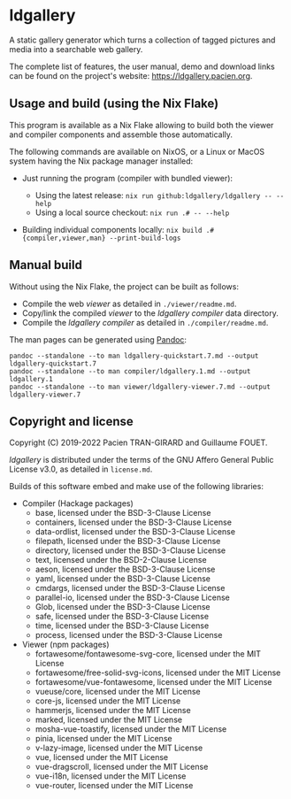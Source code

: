 ldgallery
=========

A static gallery generator which turns a collection of tagged pictures and
media into a searchable web gallery.

The complete list of features, the user manual, demo and download links can be
found on the project's website: <https://ldgallery.pacien.org>.


Usage and build (using the Nix Flake)
-------------------------------------

This program is available as a Nix Flake allowing to build both the viewer
and compiler components and assemble those automatically.

The following commands are available on NixOS, or a Linux or MacOS system
having the Nix package manager installed:

* Just running the program (compiler with bundled viewer):
  * Using the latest release: `nix run github:ldgallery/ldgallery -- --help`
  * Using a local source checkout: `nix run .# -- --help`

* Building individual components locally:
  `nix build .#{compiler,viewer,man} --print-build-logs`


Manual build
------------

Without using the Nix Flake, the project can be built as follows:

* Compile the web _viewer_ as detailed in `./viewer/readme.md`.
* Copy/link the compiled _viewer_ to the _ldgallery compiler_ data directory.
* Compile the _ldgallery compiler_ as detailed in `./compiler/readme.md`.


The man pages can be generated using [Pandoc]:

```
pandoc --standalone --to man ldgallery-quickstart.7.md --output ldgallery-quickstart.7
pandoc --standalone --to man compiler/ldgallery.1.md --output ldgallery.1
pandoc --standalone --to man viewer/ldgallery-viewer.7.md --output ldgallery-viewer.7
```

[Pandoc]: https://pandoc.org/


Copyright and license
---------------------

Copyright (C) 2019-2022  Pacien TRAN-GIRARD and Guillaume FOUET.

_ldgallery_ is distributed under the terms of the GNU Affero General Public
License v3.0, as detailed in `license.md`.

Builds of this software embed and make use of the following libraries:

* Compiler (Hackage packages)
  * base, licensed under the BSD-3-Clause License
  * containers, licensed under the BSD-3-Clause License
  * data-ordlist, licensed under the BSD-3-Clause License
  * filepath, licensed under the BSD-3-Clause License
  * directory, licensed under the BSD-3-Clause License
  * text, licensed under the BSD-2-Clause License
  * aeson, licensed under the BSD-3-Clause License
  * yaml, licensed under the BSD-3-Clause License
  * cmdargs, licensed under the BSD-3-Clause License
  * parallel-io, licensed under the BSD-3-Clause License
  * Glob, licensed under the BSD-3-Clause License
  * safe, licensed under the BSD-3-Clause License
  * time, licensed under the BSD-3-Clause License
  * process, licensed under the BSD-3-Clause License
* Viewer (npm packages)
  * fortawesome/fontawesome-svg-core, licensed under the MIT License
  * fortawesome/free-solid-svg-icons, licensed under the MIT License
  * fortawesome/vue-fontawesome, licensed under the MIT License
  * vueuse/core, licensed under the MIT License
  * core-js, licensed under the MIT License
  * hammerjs, licensed under the MIT License
  * marked, licensed under the MIT License
  * mosha-vue-toastify, licensed under the MIT License
  * pinia, licensed under the MIT License
  * v-lazy-image, licensed under the MIT License
  * vue, licensed under the MIT License
  * vue-dragscroll, licensed under the MIT License
  * vue-i18n, licensed under the MIT License
  * vue-router, licensed under the MIT License

